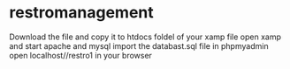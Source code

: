 # restromanagement
Download the file and copy it to htdocs foldel of your xamp file
open xamp and start apache and mysql
import the databast.sql file in phpmyadmin
open localhost//restro1 in your browser
